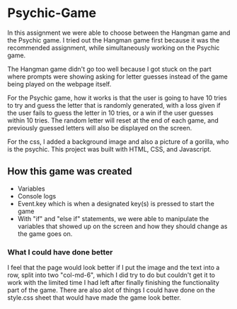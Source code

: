 # Psychic-Game

In this assignment we were able to choose between the Hangman game and the Psychic game. I tried out the Hangman game first because it was the recommended assignment, while simultaneously working on the Psychic game. 

The Hangman game didn't go too well because I got stuck on the part where prompts were showing asking for letter guesses instead of the game being played on the webpage itself. 

For the Psychic game, how it works is that the user is going to have 10 tries to try and guess the letter that is randomly generated, with a loss given if the user fails to guess the letter in 10 tries, or a win if the user guesses within 10 tries. The random letter will reset at the end of each game, and previously guessed letters will also be displayed on the screen. 

For the css, I added a background image and also a picture of a gorilla, who is the psychic. This project was built with HTML, CSS, and Javascript.

## How this game was created
* Variables
* Console logs
* Event.key which is when a designated key(s) is pressed to start the game
* With "if" and "else if" statements, we were able to manipulate the variables that showed up on the screen and how they should change as the game goes on.

### What I could have done better

I feel that the page would look better if I put the image and the text into a row, split into two "col-md-6", which I did try to do but couldn't get it to work with the limited time I had left after finally finishing the functionality part of the game. There are also alot of things I could have done on the style.css sheet that would have made the game look better.